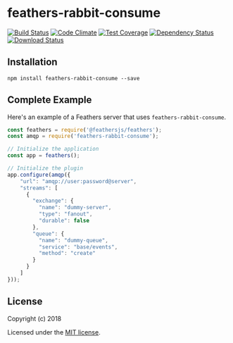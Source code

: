 # feathers-rabbit-consume

[![Build Status](https://travis-ci.org/luizfer/feathers-rabbit-consume.png?branch=master)](https://travis-ci.org/luizfer/feathers-rabbit-consume)
[![Code Climate](https://codeclimate.com/github/luizfer/feathers-rabbit-consume/badges/gpa.svg)](https://codeclimate.com/github/luizfer/feathers-rabbit-consume)
[![Test Coverage](https://codeclimate.com/github/luizfer/feathers-rabbit-consume/badges/coverage.svg)](https://codeclimate.com/github/luizfer/feathers-rabbit-consume/coverage)
[![Dependency Status](https://img.shields.io/david/luizfer/feathers-rabbit-consume.svg?style=flat-square)](https://david-dm.org/luizfer/feathers-rabbit-consume)
[![Download Status](https://img.shields.io/npm/dm/feathers-rabbit-consume.svg?style=flat-square)](https://www.npmjs.com/package/feathers-rabbit-consume)

> 

## Installation

```
npm install feathers-rabbit-consume --save
```

## Complete Example

Here's an example of a Feathers server that uses `feathers-rabbit-consume`. 

```js
const feathers = require('@feathersjs/feathers');
const amqp = require('feathers-rabbit-consume');

// Initialize the application
const app = feathers();

// Initialize the plugin
app.configure(amqp({
    "url": "amqp://user:password@server",
    "streams": [
      {
        "exchange": {
          "name": "dummy-server",
          "type": "fanout",
          "durable": false
        },
        "queue": {
          "name": "dummy-queue",
          "service": "base/events",
          "method": "create"
        }
      }
    ]
}));
```

## License

Copyright (c) 2018

Licensed under the [MIT license](LICENSE).
